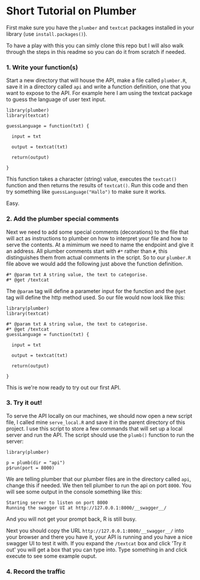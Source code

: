 # Short Tutorial on Plumber

First make sure you have the `plumber` and `textcat` packages installed in your library (use `install.packages()`).

To have a play with this you can simly clone this repo but I will also walk through the steps in this readme so you can do it from scratch if needed.

### 1. Write your function(s)

Start a new directory that will house the API, make a file called `plumber.R`, save it in a directory called `api` and write a function definition, one that you want to expose to the API. For example here I am using the textcat package to guess the language of user text input.

```{r}
library(plumber)
library(textcat)

guessLanguage = function(txt) {
  
  input = txt

  output = textcat(txt)
  
  return(output)
  
}
```

This function takes a character (string) value, executes the `textcat()` function and then returns the results of `textcat()`. Run this code and then try something like `guessLanguage("Hallo")` to make sure it works.

Easy.

### 2. Add the plumber special comments

Next we need to add some special comments (decorations) to the file that will act as instructions to plumber on how to interpret your file and how to serve the contents. At a mimimum we need to name the endpoint and give it an address. All plumber comments start with `#*` rather than `#`, this distinguishes them from actual comments in the script. So to our `plumber.R` file above we would add the following just above the function definition.

```{r}
#* @param txt A string value, the text to categorise.
#* @get /textcat
```

The `@param` tag will define a parameter input for the function and the `@get` tag will define the http method used. So our file would now look like this:

```{r}
library(plumber)
library(textcat)

#* @param txt A string value, the text to categorise.
#* @get /textcat
guessLanguage = function(txt) {
  
  input = txt

  output = textcat(txt)
  
  return(output)
  
}
```

This is we're now ready to try out our first API.

### 3. Try it out!

To serve the API locally on our machines, we should now open a new script file, I called mine `serve_local.R` and save it in the parent directory of this project. I use this script to store a few commands that will set up a local server and run the API. The script should use the `plumb()` function to run the server:

```{r}
library(plumber)

p = plumb(dir = "api")
p$run(port = 8000)
```

We are telling plumber that our plumber files are in the directory called `api`, change this if needed. We then tell plumber to run the api on port `8000`. You will see some output in the console something like this:

```
Starting server to listen on port 8000
Running the swagger UI at http://127.0.0.1:8000/__swagger__/
```

And you will not get your prompt back, R is still busy.

Next you should copy the URL `http://127.0.0.1:8000/__swagger__/` into your browser and there you have it, your API is running and you have a nice swagger UI to test it with. If you expand the `/textcat` box and click 'Try it out' you will get a box that you can type into. Type something in and click execute to see some example ouput.

### 4. Record the traffic
